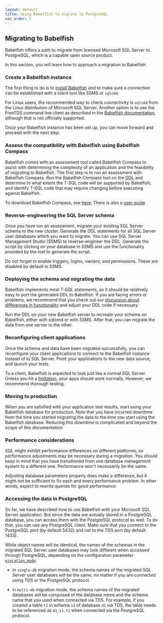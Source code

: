```yaml
---
layout: default
title: Using Babelfish to migrate to PostgreSQL
nav_order: 3
---
```


## Migrating to Babelfish

Babelfish offers a path to migrate from licensed Microsoft SQL Server to PostgreSQL, which is a capable open source product.

In this section, you will learn how to approach a migration to Babelfish.


### Create a Babelfish instance

The first thing to do is to
[install Babelfish](/docs/installation/compiling-babelfish-from-source/)
and to make sure a connection can be established with a client tool like SSMS or `sqlcmd`.

For Linux users, the recommended way to check connectivity is `sqlcmd` from the
Linux distribution of Microsoft SQL Server.  Another option is to use the
FreeTDS command line client as described in the
[Babelfish documentation](/docs/usage/command-line), although that is not
officially supported.

Once your Babelfish instance has been set up, you can move forward and proceed with
the next step.

### Assess the compatibility with Babelfish using Babelfish Compass

Babelfish comes with an assessment tool called Babelfish Compass to assist with
determining the complexity of an application and the feasibility of migrating to Babelfish.
The first step is to run an assessment with Babelfish Compass.
Run the Babelfish Compass tool on the <abbr title="Data Definition Language">DDL</abbr>
and determine to what extent the T-SQL code will
be supported by Babelfish, and identify T-SQL code that may require changing before
executing against Babelfish.

To download Babelfish Compass, see
[here](https://github.com/babelfish-for-postgresql/babelfish_compass/releases/latest).
There is also a
[user guide](https://github.com/babelfish-for-postgresql/babelfish_compass/blob/main/BabelfishCompass_UserGuide.pdf).

### Reverse-engineering the SQL Server schema

Once you have run an assessment, migrate your existing SQL Server schema to the new
cluster. Generate the DDL statements for all SQL Server user databases which you
want to migrate.
You can use SQL Server Management Studio (SSMS) to reverse-engineer the DDL.
Generate the script by clicking on your database in SSMS and use the
functionality provided by the tool to generate the script.

Do not forget to enable triggers, logins, owners, and
permissions. These are disabled by default in SSMS.

### Deploying the schema and migrating the data

Babelfish implements most T-SQL statements, so it should be relatively easy to
port the generated DDL to Babelfish.  If you are facing errors or problems,
we recommend that you check out our
[discussion about differences in functionality](/docs/usage/limitations-of-babelfish)
and adjust your DDL code if necessary.

Run the DDL on your new Babelfish server to recreate your schema on Babelfish,
either with sqlcmd or with SSMS. 
After that, you can migrate the data from one server to the other.


### Reconfiguring client applications

Once the schema and data have been migrated successfully, you can reconfigure your 
client applications to connect to the Babelfish instance instead of to SQL Server. 
Point your applications to the new data source, and launch your tests.

To a client, Babelfish is expected to look just like a normal SQL Server. Unless
you hit a [limitation](/docs/usage/limitations-of-babelfish), your apps should work
normally. However, we recommend thorough testing.


### Moving to production

When you are satisfied with your application test results, start using your
Babelfish database for production.  Note that you have incurred downtime from
the time you started migrating the data to the time you start using the
Babelfish database.  Reducing this downtime is complicated and beyond the
scope of this documentation.


### Performance considerations

SQL might exhibit performance differences on different platforms, so performance
adjustments may be necessary during a migration. You should keep in mind that you
have transitioned from one database management system to a different one.
Performance won't necessarily be the same.

Adjusting database parameters properly does make a difference, but it might not
be sufficient to fix each and every performance problem. In other words, expect
to rewrite queries for good performance.

### Accessing the data in PostgreSQL

So far, we have described how to use Babelfish with your Microsoft SQL Server
application.  But since the data are actually stored in a PostgreSQL database,
you can access them with the PostgreSQL protocol as well.  To do that, you can
use any PostgreSQL client.  Make sure that you connect to the PostgreSQL port
(by default 5432) and not to the TDS port (by default 1433).

While object names will be identical, the names of the schemas in the migrated SQL
Server user databases may look different when accessed through PostgreSQL,
depending on the configuration parameter
[`migration_mode`](docs/installation/single-multiple):

- in `single-db` migration mode, the schema names of the migrated SQL Server user
  databases will be the same, no matter if you are connected using TDS or
  the PostgreSQL protocol.

- in `multi-db` migration mode, the schema names of the migrated databases will
  be composed of the database name and the schema name that you used when connected
  via TDS.  For example, if you created a table `t1` in schema
  `s1` of database `d1` via TDS, the table needs to be referenced
  as `d1_s1.t1` when connected via the PostgreSQL protocol.
